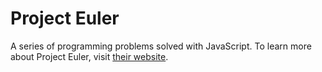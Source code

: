 # Project Euler
A series of programming problems solved with JavaScript. To learn more about Project Euler, visit [their website](https://projecteuler.net/).
